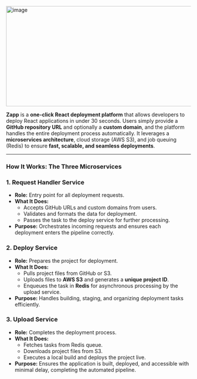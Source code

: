 <img width="1013" height="273" alt="image" src="https://github.com/user-attachments/assets/1645a232-36b7-4f80-a3e1-094e36508b31" />

**Zapp** is a **one-click React deployment platform** that allows developers to deploy React applications in under 30 seconds. Users simply provide a **GitHub repository URL** and optionally a **custom domain**, and the platform handles the entire deployment process automatically. It leverages a **microservices architecture**, cloud storage (AWS S3), and job queuing (Redis) to ensure **fast, scalable, and seamless deployments**.

---

### **How It Works: The Three Microservices**

### **1. Request Handler Service**

- **Role:** Entry point for all deployment requests.
- **What It Does:**
    - Accepts GitHub URLs and custom domains from users.
    - Validates and formats the data for deployment.
    - Passes the task to the deploy service for further processing.
- **Purpose:** Orchestrates incoming requests and ensures each deployment enters the pipeline correctly.

### **2. Deploy Service**

- **Role:** Prepares the project for deployment.
- **What It Does:**
    - Pulls project files from GitHub or S3.
    - Uploads files to **AWS S3** and generates a **unique project ID**.
    - Enqueues the task in **Redis** for asynchronous processing by the upload service.
- **Purpose:** Handles building, staging, and organizing deployment tasks efficiently.

### **3. Upload Service**

- **Role:** Completes the deployment process.
- **What It Does:**
    - Fetches tasks from Redis queue.
    - Downloads project files from S3.
    - Executes a local build and deploys the project live.
- **Purpose:** Ensures the application is built, deployed, and accessible with minimal delay, completing the automated pipeline.
